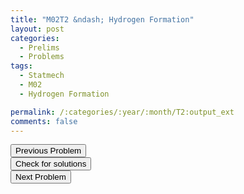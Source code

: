 ```yaml
---
title: "M02T2 &ndash; Hydrogen Formation"
layout: post
categories:
  - Prelims
  - Problems
tags:
  - Statmech
  - M02
  - Hydrogen Formation

permalink: /:categories/:year/:month/T2:output_ext
comments: false
---
```

<object data="2002M2T.pdf" type="application/pdf" width="100%" height="500"></object>

<div class='navbar'>
	<div float='left'><button onclick="window.location='T1.html'" >Previous Problem</button></div>
	<div float='center'><button onclick="window.location='https://princetonprelim.com/prelim/9/'">Check for solutions</button></div>
	<div float='right'><button onclick="window.location='T3.html'" > Next Problem</button></div>
</div>
